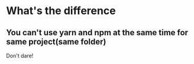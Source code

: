 # What's the difference

## You can't use yarn and npm at the same time for same project(same folder)
Don't dare!
